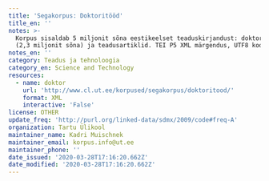 ```yaml
---
title: 'Segakorpus: Doktoritööd'
title_en: ''
notes: >-
  Korpus sisaldab 5 miljonit sõna eestikeelset teaduskirjandust: doktoritööd
  (2,3 miljonit sõna) ja teadusartiklid. TEI P5 XML märgendus, UTF8 kodeering.
notes_en: ''
category: Teadus ja tehnoloogia
category_en: Science and Technology
resources:
  - name: doktor
    url: 'http://www.cl.ut.ee/korpused/segakorpus/doktoritood/'
    format: XML
    interactive: 'False'
license: OTHER
update_freq: 'http://purl.org/linked-data/sdmx/2009/code#freq-A'
organization: Tartu Ülikool
maintainer_name: Kadri Muischnek
maintainer_email: korpus.info@ut.ee
maintainer_phone: ''
date_issued: '2020-03-28T17:16:20.662Z'
date_modified: '2020-03-28T17:16:20.662Z'
---
```



